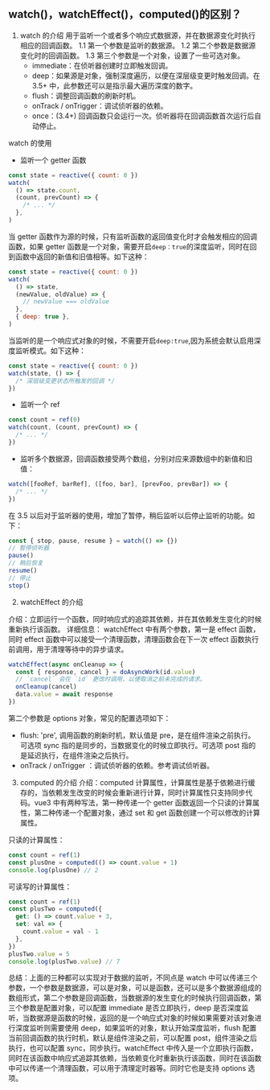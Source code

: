 ## watch()，watchEffect()，computed()的区别？

1. watch 的介绍
   用于监听一个或者多个响应式数据源，并在数据源变化时执行相应的回调函数。
   1.1 第一个参数是监听的数据源。
   1.2 第二个参数是数据源变化时的回调函数。
   1.3 第三个参数是一个对象，设置了一些可选对象。
   - immediate：在侦听器创建时立即触发回调。
   - deep：如果源是对象，强制深度遍历，以便在深层级变更时触发回调。在 3.5+ 中，此参数还可以是指示最大遍历深度的数字。
   - flush：调整回调函数的刷新时机。
   - onTrack / onTrigger：调试侦听器的依赖。
   - once：(3.4+) 回调函数只会运行一次。侦听器将在回调函数首次运行后自动停止。

watch 的使用

- 监听一个 getter 函数

```js
const state = reactive({ count: 0 })
watch(
  () => state.count,
  (count, prevCount) => {
    /* ... */
  },
)
```

当 getter 函数作为源的时候，只有监听函数的返回值变化时才会触发相应的回调函数，如果 getter 函数是一个对象，需要开启`deep：true`的深度监听，同时在回到函数中返回的新值和旧值相等。如下这种：

```js
const state = reactive({ count: 0 })
watch(
  () => state,
  (newValue, oldValue) => {
    // newValue === oldValue
  },
  { deep: true },
)
```

当监听的是一个响应式对象的时候，不需要开启`deep:true`,因为系统会默认启用深度监听模式。如下这种：

```js
const state = reactive({ count: 0 })
watch(state, () => {
  /* 深层级变更状态所触发的回调 */
})
```

- 监听一个 ref

```js
const count = ref(0)
watch(count, (count, prevCount) => {
  /* ... */
})
```

- 监听多个数据源，回调函数接受两个数组，分别对应来源数组中的新值和旧值：

```js
watch([fooRef, barRef], ([foo, bar], [prevFoo, prevBar]) => {
  /* ... */
})
```

在 3.5 以后对于监听器的使用，增加了暂停，稍后监听以后停止监听的功能。如下：

```js
const { stop, pause, resume } = watch(() => {})
// 暂停侦听器
pause()
// 稍后恢复
resume()
// 停止
stop()
```

2. watchEffect 的介绍

介绍：立即运行一个函数，同时响应式的追踪其依赖，并在其依赖发生变化的时候重新执行该函数。
详细信息：
watchEffect 中有两个参数，第一是 effect 函数，同时 effect 函数中可以接受一个清理函数，清理函数会在下一次 effect 函数执行前调用，用于清理等待中的异步请求。

```js
watchEffect(async onCleanup => {
  const { response, cancel } = doAsyncWork(id.value)
  // `cancel` 会在 `id` 更改时调用，以便取消之前未完成的请求。
  onCleanup(cancel)
  data.value = await response
})
```

第二个参数是 options 对象，常见的配置选项如下：

- flush: 'pre', 调用函数的刷新时机，默认值是 pre，是在组件渲染之前执行。可选项 sync 指的是同步的，当数据变化的时候立即执行。可选项 post 指的是延迟执行，在组件渲染之后执行。
- onTrack / onTrigger ：调试侦听器的依赖。参考调试侦听器。

3. computed 的介绍
   介绍：computed 计算属性，计算属性是基于依赖进行缓存的，当依赖发生改变的时候会重新进行计算，同时计算属性只支持同步代码。vue3 中有两种写法，第一种传递一个 getter 函数返回一个只读的计算属性，第二种传递一个配置对象，通过 set 和 get 函数创建一个可以修改的计算属性。

只读的计算属性：

```js
const count = ref(1)
const plusOne = computed(() => count.value + 1)
console.log(plusOne) // 2
```

可读写的计算属性：

```js
const count = ref(1)
const plusTwo = computed({
  get: () => count.value + 3,
  set: val => {
    count.value = val - 1
  },
})
plusTwo.value = 5
console.log(plusTwo.value) // 7
```

总结：上面的三种都可以实现对于数据的监听，不同点是 watch 中可以传递三个参数，一个参数是数据源，可以是对象，可以是函数，还可以是多个数据源组成的数组形式，第二个参数是回调函数，当数据源的发生变化的时候执行回调函数，第三个参数是配置对象，可以配置 immediate 是否立即执行，deep 是否深度监听，当数据源是函数的时候，返回的是一个响应式对象的时候如果需要对该对象进行深度监听则需要使用 deep，如果监听的对象，默认开始深度监听，flush 配置当前回调函数的执行时机，默认是组件渲染之前，可以配置 post，组件渲染之后执行，也可以配置 sync，同步执行。watchEffect 中传入是一个立即执行函数，同时在该函数中响应式追踪其依赖，当依赖变化时重新执行该函数，同时在该函数中可以传递一个清理函数，可以用于清理定时器等。同时它也是支持 options 选项。
